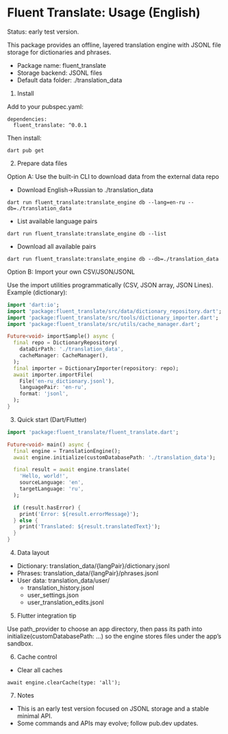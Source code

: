 # Fluent Translate: Usage (English)

Status: early test version.

This package provides an offline, layered translation engine with JSONL file storage for dictionaries and phrases.

- Package name: fluent_translate
- Storage backend: JSONL files
- Default data folder: ./translation_data

1) Install

Add to your pubspec.yaml:

```
dependencies:
  fluent_translate: ^0.0.1
```

Then install:

```
dart pub get
```

2) Prepare data files

Option A: Use the built-in CLI to download data from the external data repo

- Download English→Russian to ./translation_data
```
dart run fluent_translate:translate_engine db --lang=en-ru --db=./translation_data
```
- List available language pairs
```
dart run fluent_translate:translate_engine db --list
```
- Download all available pairs
```
dart run fluent_translate:translate_engine db --db=./translation_data
```

Option B: Import your own CSV/JSON/JSONL

Use the import utilities programmatically (CSV, JSON array, JSON Lines). Example (dictionary):

```dart
import 'dart:io';
import 'package:fluent_translate/src/data/dictionary_repository.dart';
import 'package:fluent_translate/src/tools/dictionary_importer.dart';
import 'package:fluent_translate/src/utils/cache_manager.dart';

Future<void> importSample() async {
  final repo = DictionaryRepository(
    dataDirPath: './translation_data',
    cacheManager: CacheManager(),
  );
  final importer = DictionaryImporter(repository: repo);
  await importer.importFile(
    File('en-ru_dictionary.jsonl'),
    languagePair: 'en-ru',
    format: 'jsonl',
  );
}
```

3) Quick start (Dart/Flutter)

```dart
import 'package:fluent_translate/fluent_translate.dart';

Future<void> main() async {
  final engine = TranslationEngine();
  await engine.initialize(customDatabasePath: './translation_data');

  final result = await engine.translate(
    'Hello, world!',
    sourceLanguage: 'en',
    targetLanguage: 'ru',
  );

  if (result.hasError) {
    print('Error: ${result.errorMessage}');
  } else {
    print('Translated: ${result.translatedText}');
  }
}
```

4) Data layout

- Dictionary: translation_data/{langPair}/dictionary.jsonl
- Phrases: translation_data/{langPair}/phrases.jsonl
- User data: translation_data/user/
  - translation_history.jsonl
  - user_settings.json
  - user_translation_edits.jsonl

5) Flutter integration tip

Use path_provider to choose an app directory, then pass its path into initialize(customDatabasePath: ...) so the engine stores files under the app’s sandbox.

6) Cache control

- Clear all caches
```
await engine.clearCache(type: 'all');
```

7) Notes

- This is an early test version focused on JSONL storage and a stable minimal API.
- Some commands and APIs may evolve; follow pub.dev updates.
